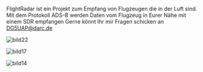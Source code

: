 FlightRadar ist ein Projekt zum Empfang von Flugzeugen die in der Luft sind.
Mit dem Protokoll ADS-B werden Daten vom Flugzeug in Eurer Nähe mit einem SDR empfangen
Gerne könnt Ihr mir Fragen schicken an DG5UAP@darc.de

![bild22](https://github.com/user-attachments/assets/a0c2219e-b39e-4ab3-a1ad-92d5570d76ec)

![bild17](https://github.com/user-attachments/assets/d47410ae-6050-4254-8848-49c7f4caf31d)

![bild14](https://github.com/user-attachments/assets/6c0394e4-364e-4a41-98be-995b474da9bb)
